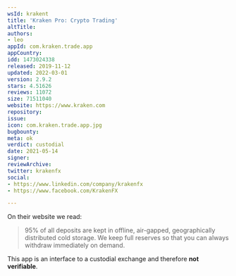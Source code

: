 ```yaml
---
wsId: krakent
title: 'Kraken Pro: Crypto Trading'
altTitle: 
authors:
- leo
appId: com.kraken.trade.app
appCountry: 
idd: 1473024338
released: 2019-11-12
updated: 2022-03-01
version: 2.9.2
stars: 4.51626
reviews: 11072
size: 71511040
website: https://www.kraken.com
repository: 
issue: 
icon: com.kraken.trade.app.jpg
bugbounty: 
meta: ok
verdict: custodial
date: 2021-05-14
signer: 
reviewArchive: 
twitter: krakenfx
social:
- https://www.linkedin.com/company/krakenfx
- https://www.facebook.com/KrakenFX

---
```


On their website we read:

> 95% of all deposits are kept in offline, air-gapped, geographically
  distributed cold storage. We keep full reserves so that you can always
  withdraw immediately on demand.

This app is an interface to a custodial exchange and therefore **not
verifiable**.
